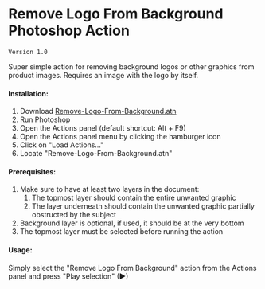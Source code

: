 # Remove Logo From Background Photoshop Action

`Version 1.0`

Super simple action for removing background logos or other graphics from product images. Requires an image with the logo by itself.

#### Installation:

1. Download [Remove-Logo-From-Background.atn](https://github.com/neoqueto/remove-logo-from-background/raw/main/Remove-Logo-From-Background.atn "Remove-Logo-From-Background.atn")
2. Run Photoshop
3. Open the Actions panel (default shortcut: Alt + F9)
4. Open the Actions panel menu by clicking the hamburger icon
5. Click on "Load Actions..."
6. Locate "Remove-Logo-From-Background.atn"

#### Prerequisites:

1. Make sure to have at least two layers in the document:
    1. The topmost layer should contain the entire unwanted graphic
    2. The layer underneath should contain the unwanted graphic partially obstructed by the subject
2. Background layer is optional, if used, it should be at the very bottom
3. The topmost layer must be selected before running the action

#### Usage:

Simply select the "Remove Logo From Background" action from the Actions panel and press "Play selection" (►)
